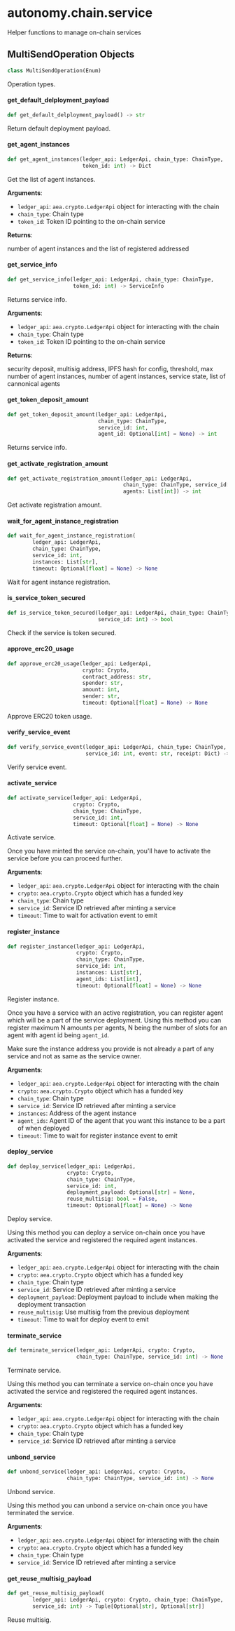 <a id="autonomy.chain.service"></a>

# autonomy.chain.service

Helper functions to manage on-chain services

<a id="autonomy.chain.service.MultiSendOperation"></a>

## MultiSendOperation Objects

```python
class MultiSendOperation(Enum)
```

Operation types.

<a id="autonomy.chain.service.get_default_delployment_payload"></a>

#### get`_`default`_`delployment`_`payload

```python
def get_default_delployment_payload() -> str
```

Return default deployment payload.

<a id="autonomy.chain.service.get_agent_instances"></a>

#### get`_`agent`_`instances

```python
def get_agent_instances(ledger_api: LedgerApi, chain_type: ChainType,
                        token_id: int) -> Dict
```

Get the list of agent instances.

**Arguments**:

- `ledger_api`: `aea.crypto.LedgerApi` object for interacting with the chain
- `chain_type`: Chain type
- `token_id`: Token ID pointing to the on-chain service

**Returns**:

number of agent instances and the list of registered addressed

<a id="autonomy.chain.service.get_service_info"></a>

#### get`_`service`_`info

```python
def get_service_info(ledger_api: LedgerApi, chain_type: ChainType,
                     token_id: int) -> ServiceInfo
```

Returns service info.

**Arguments**:

- `ledger_api`: `aea.crypto.LedgerApi` object for interacting with the chain
- `chain_type`: Chain type
- `token_id`: Token ID pointing to the on-chain service

**Returns**:

security deposit, multisig address, IPFS hash for config,
threshold, max number of agent instances, number of agent instances,
service state, list of cannonical agents

<a id="autonomy.chain.service.get_token_deposit_amount"></a>

#### get`_`token`_`deposit`_`amount

```python
def get_token_deposit_amount(ledger_api: LedgerApi,
                             chain_type: ChainType,
                             service_id: int,
                             agent_id: Optional[int] = None) -> int
```

Returns service info.

<a id="autonomy.chain.service.get_activate_registration_amount"></a>

#### get`_`activate`_`registration`_`amount

```python
def get_activate_registration_amount(ledger_api: LedgerApi,
                                     chain_type: ChainType, service_id: int,
                                     agents: List[int]) -> int
```

Get activate registration amount.

<a id="autonomy.chain.service.wait_for_agent_instance_registration"></a>

#### wait`_`for`_`agent`_`instance`_`registration

```python
def wait_for_agent_instance_registration(
        ledger_api: LedgerApi,
        chain_type: ChainType,
        service_id: int,
        instances: List[str],
        timeout: Optional[float] = None) -> None
```

Wait for agent instance registration.

<a id="autonomy.chain.service.is_service_token_secured"></a>

#### is`_`service`_`token`_`secured

```python
def is_service_token_secured(ledger_api: LedgerApi, chain_type: ChainType,
                             service_id: int) -> bool
```

Check if the service is token secured.

<a id="autonomy.chain.service.approve_erc20_usage"></a>

#### approve`_`erc20`_`usage

```python
def approve_erc20_usage(ledger_api: LedgerApi,
                        crypto: Crypto,
                        contract_address: str,
                        spender: str,
                        amount: int,
                        sender: str,
                        timeout: Optional[float] = None) -> None
```

Approve ERC20 token usage.

<a id="autonomy.chain.service.verify_service_event"></a>

#### verify`_`service`_`event

```python
def verify_service_event(ledger_api: LedgerApi, chain_type: ChainType,
                         service_id: int, event: str, receipt: Dict) -> bool
```

Verify service event.

<a id="autonomy.chain.service.activate_service"></a>

#### activate`_`service

```python
def activate_service(ledger_api: LedgerApi,
                     crypto: Crypto,
                     chain_type: ChainType,
                     service_id: int,
                     timeout: Optional[float] = None) -> None
```

Activate service.

Once you have minted the service on-chain, you'll have to activate the service
before you can proceed further.

**Arguments**:

- `ledger_api`: `aea.crypto.LedgerApi` object for interacting with the chain
- `crypto`: `aea.crypto.Crypto` object which has a funded key
- `chain_type`: Chain type
- `service_id`: Service ID retrieved after minting a service
- `timeout`: Time to wait for activation event to emit

<a id="autonomy.chain.service.register_instance"></a>

#### register`_`instance

```python
def register_instance(ledger_api: LedgerApi,
                      crypto: Crypto,
                      chain_type: ChainType,
                      service_id: int,
                      instances: List[str],
                      agent_ids: List[int],
                      timeout: Optional[float] = None) -> None
```

Register instance.

Once you have a service with an active registration, you can register agent
which will be a part of the service deployment. Using this method you can
register maximum N amounts per agents, N being the number of slots for an agent
with agent id being `agent_id`.

Make sure the instance address you provide is not already a part of any service
and not as same as the service owner.

**Arguments**:

- `ledger_api`: `aea.crypto.LedgerApi` object for interacting with the chain
- `crypto`: `aea.crypto.Crypto` object which has a funded key
- `chain_type`: Chain type
- `service_id`: Service ID retrieved after minting a service
- `instances`: Address of the agent instance
- `agent_ids`: Agent ID of the agent that you want this instance to be a part
of when deployed
- `timeout`: Time to wait for register instance event to emit

<a id="autonomy.chain.service.deploy_service"></a>

#### deploy`_`service

```python
def deploy_service(ledger_api: LedgerApi,
                   crypto: Crypto,
                   chain_type: ChainType,
                   service_id: int,
                   deployment_payload: Optional[str] = None,
                   reuse_multisig: bool = False,
                   timeout: Optional[float] = None) -> None
```

Deploy service.

Using this method you can deploy a service on-chain once you have activated
the service and registered the required agent instances.

**Arguments**:

- `ledger_api`: `aea.crypto.LedgerApi` object for interacting with the chain
- `crypto`: `aea.crypto.Crypto` object which has a funded key
- `chain_type`: Chain type
- `service_id`: Service ID retrieved after minting a service
- `deployment_payload`: Deployment payload to include when making the
deployment transaction
- `reuse_multisig`: Use multisig from the previous deployment
- `timeout`: Time to wait for deploy event to emit

<a id="autonomy.chain.service.terminate_service"></a>

#### terminate`_`service

```python
def terminate_service(ledger_api: LedgerApi, crypto: Crypto,
                      chain_type: ChainType, service_id: int) -> None
```

Terminate service.

Using this method you can terminate a service on-chain once you have activated
the service and registered the required agent instances.

**Arguments**:

- `ledger_api`: `aea.crypto.LedgerApi` object for interacting with the chain
- `crypto`: `aea.crypto.Crypto` object which has a funded key
- `chain_type`: Chain type
- `service_id`: Service ID retrieved after minting a service

<a id="autonomy.chain.service.unbond_service"></a>

#### unbond`_`service

```python
def unbond_service(ledger_api: LedgerApi, crypto: Crypto,
                   chain_type: ChainType, service_id: int) -> None
```

Unbond service.

Using this method you can unbond a service on-chain once you have terminated
the service.

**Arguments**:

- `ledger_api`: `aea.crypto.LedgerApi` object for interacting with the chain
- `crypto`: `aea.crypto.Crypto` object which has a funded key
- `chain_type`: Chain type
- `service_id`: Service ID retrieved after minting a service

<a id="autonomy.chain.service.get_reuse_multisig_payload"></a>

#### get`_`reuse`_`multisig`_`payload

```python
def get_reuse_multisig_payload(
        ledger_api: LedgerApi, crypto: Crypto, chain_type: ChainType,
        service_id: int) -> Tuple[Optional[str], Optional[str]]
```

Reuse multisig.

